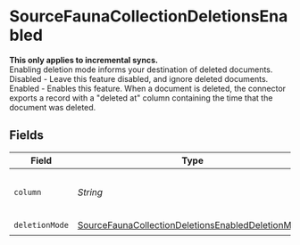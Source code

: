 # SourceFaunaCollectionDeletionsEnabled

<b>This only applies to incremental syncs.</b> <br>
Enabling deletion mode informs your destination of deleted documents.<br>
Disabled - Leave this feature disabled, and ignore deleted documents.<br>
Enabled - Enables this feature. When a document is deleted, the connector exports a record with a "deleted at" column containing the time that the document was deleted.


## Fields

| Field                                                                                                                         | Type                                                                                                                          | Required                                                                                                                      | Description                                                                                                                   |
| ----------------------------------------------------------------------------------------------------------------------------- | ----------------------------------------------------------------------------------------------------------------------------- | ----------------------------------------------------------------------------------------------------------------------------- | ----------------------------------------------------------------------------------------------------------------------------- |
| `column`                                                                                                                      | *String*                                                                                                                      | :heavy_minus_sign:                                                                                                            | Name of the "deleted at" column.                                                                                              |
| `deletionMode`                                                                                                                | [SourceFaunaCollectionDeletionsEnabledDeletionMode](../../models/shared/SourceFaunaCollectionDeletionsEnabledDeletionMode.md) | :heavy_check_mark:                                                                                                            | N/A                                                                                                                           |